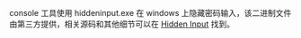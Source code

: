 console 工具使用 hiddeninput.exe 在 windows 上隐藏密码输入，该二进制文件由第三方提供，相关源码和其他细节可以在 [Hidden Input](https://github.com/Seldaek/hidden-input) 找到。  

